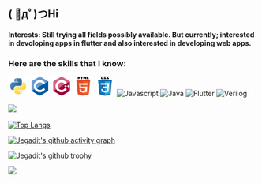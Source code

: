 ## ( ﾟдﾟ)つHi

#### Interests: Still trying all fields possibly available. But currently; interested in devoloping apps in flutter and also interested in developing web apps.

<h3 align="left">Here are the skills that I know:</h3>
<p align="left">
   <img src="https://raw.githubusercontent.com/devicons/devicon/master/icons/python/python-original.svg" alt="python" width="40" height="40"/>
   <img src="https://raw.githubusercontent.com/devicons/devicon/master/icons/c/c-original.svg" alt="c" width="40" height="40"/>
   <img src="https://raw.githubusercontent.com/devicons/devicon/master/icons/cplusplus/cplusplus-original.svg" alt="cplusplus" width="40" height="40"/>
   <img src="https://raw.githubusercontent.com/devicons/devicon/master/icons/html5/html5-original-wordmark.svg" alt="html5" width="40" height="40"/>
   <img src="https://raw.githubusercontent.com/devicons/devicon/master/icons/css3/css3-original-wordmark.svg" alt="css3" width="40" height="40"/>
   <img src="https://img.icons8.com/color/452/javascript--v1.png" alt="Javascript" width="40" height="40"/>
   <img src="https://cdn-icons-png.flaticon.com/512/226/226777.png" alt="Java" width="40" height="40"/>
   <img src="https://img.icons8.com/color/452/flutter.png" alt="Flutter" width="40" height="40"/>
   <img src="https://cdn-icons-png.flaticon.com/512/900/900618.png" alt="Verilog" width="35" height="35"/>
</p>

<img src="https://github-readme-stats.vercel.app/api?username=jegadit&show_icons=true&theme=aura_dark" width="400">

[![Top Langs](https://github-readme-stats.vercel.app/api/top-langs/?username=Jegadit&layout=compact&langs_count=10&hide=coq)](https://github.com/anuraghazra/github-readme-stats)

[![Jegadit's github activity graph](https://activity-graph.herokuapp.com/graph?username=jegadit&theme=dracula)](https://github.com/jegadit)

[![Jegadit's github trophy](https://github-profile-trophy.vercel.app/?username=jegadit&row=1)](https://github.com/jegadit/github-profile-trophy)

![](https://komarev.com/ghpvc/?username=jegadit&color=green)

<!--
**j3gadit/j3gadit** is a ✨ _special_ ✨ repository because its `README.md` (this file) appears on your GitHub profile.
-->
